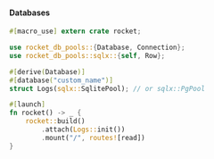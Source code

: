 #### Databases

```rust
#[macro_use] extern crate rocket;

use rocket_db_pools::{Database, Connection};
use rocket_db_pools::sqlx::{self, Row};

#[derive(Database)]
#[database("custom_name")]
struct Logs(sqlx::SqlitePool); // or sqlx::PgPool

#[launch]
fn rocket() -> _ {
    rocket::build()
        .attach(Logs::init())
        .mount("/", routes![read])
}
```


<aside class="notes">
</aside>
